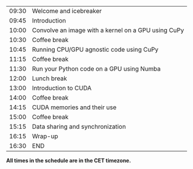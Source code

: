 <div class="row">
  <div class="col-md-6">
    <table class="table table-striped">
      <tr> <td>09:30</td>  <td>Welcome and icebreaker </td> </tr>
      <tr> <td>09:45</td>  <td>Introduction</td> </tr>
      <tr> <td>10:00</td>  <td>Convolve an image with a kernel on a GPU using CuPy</td> </tr>
      <tr> <td>10:30</td>  <td>Coffee break</td> </tr>
      <tr> <td>10:45</td>  <td>Running CPU/GPU agnostic code using CuPy</td> </tr>
      <tr> <td>11:15</td>  <td>Coffee break</td> </tr>
      <tr> <td>11:30</td>  <td>Run your Python code on a GPU using Numba</td> </tr>
      <tr> <td>12:00</td>  <td>Lunch break</td> </tr>
      <tr> <td>13:00</td>  <td>Introduction to CUDA</td> </tr>
      <tr> <td>14:00</td>  <td>Coffee break</td> </tr>
      <tr> <td>14:15</td>  <td>CUDA memories and their use</td> </tr>
      <tr> <td>15:00</td>  <td>Coffee break</td> </tr>
      <tr> <td>15:15</td>  <td>Data sharing and synchronization</td> </tr>
      <tr> <td>16:15</td>  <td>Wrap-up</td> </tr>
      <tr> <td>16:30</td>  <td>END</td> </tr>
    </table>
  </div>
</div>

<p><b>All times in the schedule are in the CET timezone.</b></p>
